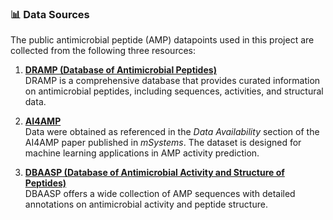 ### 📊 Data Sources

The public antimicrobial peptide (AMP) datapoints used in this project are collected from the following three resources:

1. **[DRAMP (Database of Antimicrobial Peptides)](http://dramp.cpu-bioinfor.org/)**  
   DRAMP is a comprehensive database that provides curated information on antimicrobial peptides, including sequences, activities, and structural data.

2. **[AI4AMP](https://journals.asm.org/doi/10.1128/msystems.00299-21)**  
   Data were obtained as referenced in the *Data Availability* section of the AI4AMP paper published in *mSystems*. The dataset is designed for machine learning applications in AMP activity prediction.

3. **[DBAASP (Database of Antimicrobial Activity and Structure of Peptides)](https://dbaasp.org/home)**  
   DBAASP offers a wide collection of AMP sequences with detailed annotations on antimicrobial activity and peptide structure.
